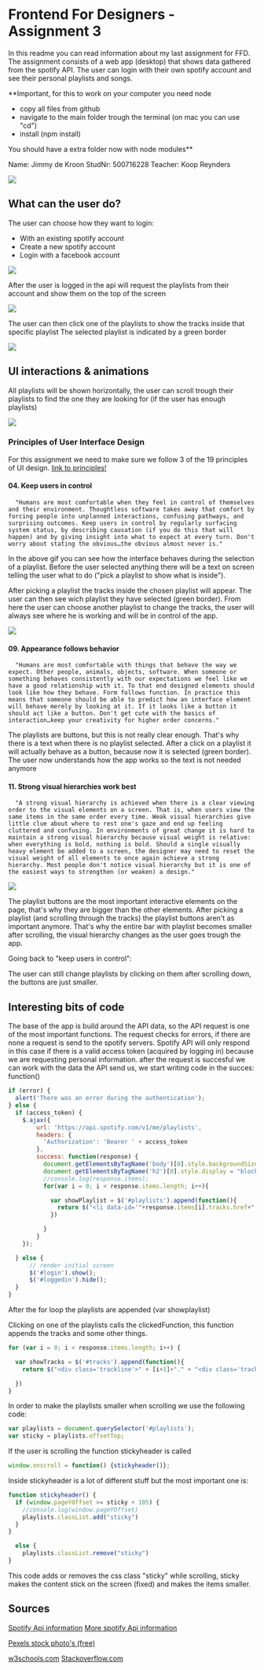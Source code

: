 # Frontend For Designers - Assignment 3

In this readme you can read information about my last assignment for FFD.
The assignment consists of a web app (desktop) that shows data gathered from the spotify API.
The user can login with their own spotify account and see their personal playlists and songs.

**Important, for this to work on your computer you need node
- copy all files from github
- navigate to the main folder trough the terminal (on mac you can use "cd")
- install (npm install)

You should have a extra folder now with node modules**

Name: Jimmy de Kroon
StudNr: 500716228
Teacher: Koop Reynders

![](loginscreen.png)

## What can the user do?

The user can choose how they want to login:
- With an existing spotify account
- Create a new spotify account
- Login with a facebook account

![](spotifylogin.png)

After the user is logged in the api will request the playlists from their account and show them on the top of the screen

![](appstep1.png)

The user can then click one of the playlists to show the tracks inside that specific playlist
The selected playlist is indicated by a green border

![](appstep2.png)

## UI interactions & animations

All playlists will be shown horizontally, the user can scroll trough their playlists to find the one they are looking for (if the user has enough playlists)

![](horizontalscroll.gif)

### Principles of User Interface Design
For this assignment we need to make sure we follow 3 of the 19 principles of UI design. [link to principles!](http://bokardo.com/principles-of-user-interface-design/)

#### 04. Keep users in control
      "Humans are most comfortable when they feel in control of themselves and their environment. Thoughtless software takes away that comfort by forcing people into unplanned interactions, confusing pathways, and surprising outcomes. Keep users in control by regularly surfacing system status, by describing causation (if you do this that will happen) and by giving insight into what to expect at every turn. Don't worry about stating the obvious…the obvious almost never is."

In the above gif you can see how the interface behaves during the selection of a playlist.
Before the user selected anything there will be a text on screen telling the user what to do ("pick a playlist to show what is inside").

After picking a playlist the tracks inside the chosen playlist will appear. The user can then see wich playlist they have selected (green border). From here the user can choose another playlist to change the tracks, the user will always see where he is working and will be in control of the app.

![](fadein.gif)

#### 09. Appearance follows behavior
      "Humans are most comfortable with things that behave the way we expect. Other people, animals, objects, software. When someone or something behaves consistently with our expectations we feel like we have a good relationship with it. To that end designed elements should look like how they behave. Form follows function. In practice this means that someone should be able to predict how an interface element will behave merely by looking at it. If it looks like a button it should act like a button. Don't get cute with the basics of interaction…keep your creativity for higher order concerns."

The playlists are buttons, but this is not really clear enough. That's why there is a text when there is no playlist selected. After a click on a playlist it will actually behave as a button, because now it is selected (green border).
The user now understands how the app works so the text is not needed anymore

#### 11. Strong visual hierarchies work best
      "A strong visual hierarchy is achieved when there is a clear viewing order to the visual elements on a screen. That is, when users view the same items in the same order every time. Weak visual hierarchies give little clue about where to rest one's gaze and end up feeling cluttered and confusing. In environments of great change it is hard to maintain a strong visual hierarchy because visual weight is relative: when everything is bold, nothing is bold. Should a single visually heavy element be added to a screen, the designer may need to reset the visual weight of all elements to once again achieve a strong hierarchy. Most people don't notice visual hierarchy but it is one of the easiest ways to strengthen (or weaken) a design."

![](menuscale.gif)

The playlist buttons are the most important interactive elements on the page, that's why they are bigger than the other elements. After picking a playlist (and scrolling through the tracks) the playlist buttons aren't as important anymore. That's why the entire bar with playlist becomes smaller after scrolling, the visual hierarchy changes as the user goes trough the app.

Going back to "keep users in control":

The user can still change playlists by clicking on them after scrolling down, the buttons are just smaller.

## Interesting bits of code

The base of the app is build around the API data, so the API request is one of the most important functions.
The request checks for errors, if there are none a request is send to the spotify servers. Spotify API will only respond in this case if there is a valid access token (acquired by logging in) because we are requesting personal information. after the request is succesful we can work with the data the API send us, we start writing code in the succes: function()
```javascript
if (error) {
  alert('There was an error during the authentication');
} else {
  if (access_token) {
    $.ajax({
        url: 'https://api.spotify.com/v1/me/playlists',
        headers: {
          'Authorization': 'Bearer ' + access_token
        },
        success: function(response) {
          document.getElementsByTagName('body')[0].style.backgroundSize = "100% 450px";
          document.getElementsByTagName('h2')[0].style.display = "block";
          //console.log(response.items);
          for(var i = 0; i < response.items.length; i++){

            var showPlaylist = $('#playlists').append(function(){
              return $("<li data-id='"+response.items[i].tracks.href+"' style='margin-bottom:35px; list-style:none; color:#CECECE; '><img width='280px' src='" + response.items[i].images[0].url  +"'/>" + "<div class='litext'>" + "<p>" + response.items[i].name + "</p>" + "</div>" + "</li>").click(clickedFunction)
            })

          }
        }
    });

  } else {
      // render initial screen
      $('#login').show();
      $('#loggedin').hide();
  }
}
```

After the for loop the playlists are appended (var showplaylist)

Clicking on one of the playlists calls the clickedFunction, this function appends the tracks and some other things.

``` javascript
for (var i = 0; i < response.items.length; i++) {

  var showTracks = $('#tracks').append(function(){
    return $("<div class='trackline'>" + [i+1]+"." + "<div class='tracklinename'>" + "<p>" + response.items[i].track.name + "</p>" + "</div>" + " " + "<div class='tracklineartist'>" + "<p>" + response.items[i].track.artists[0].name + "</p>" + "</div>" + "</div>" + "<br>")

  })
}
```

In order to make the playlists smaller when scrolling we use the following code:

``` javascript
var playlists = document.querySelector('#playlists');
var sticky = playlists.offsetTop;
```

If the user is scrolling the function stickyheader is called

``` javascript
window.onscroll = function() {stickyheader()};
```

Inside stickyheader is a lot of different stuff but the most important one is:
``` javascript
function stickyheader() {
  if (window.pageYOffset >= sticky + 105) {
    //console.log(window.pageYOffset)
    playlists.classList.add("sticky")
  }
}

  else {
    playlists.classList.remove("sticky")
}
```

This code adds or removes the css class "sticky" while scrolling, sticky makes the content stick on the screen (fixed) and makes the items smaller.

## Sources

[Spotify Api information](https://developer.spotify.com/web-api/)
[More spotify Api information](https://beta.developer.spotify.com/documentation/)

[Pexels stock photo's (free)](https://www.pexels.com/)

[w3schools.com](https://www.w3schools.com/)
[Stackoverflow.com](https://stackoverflow.com/)
